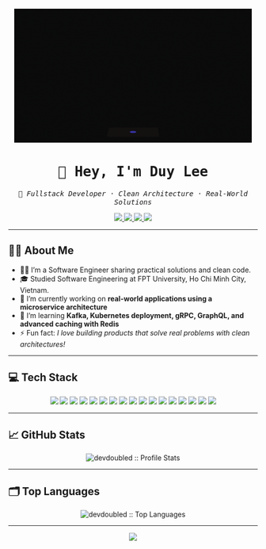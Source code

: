 <!-- Banner: Coding vibe -->
<p align="center">
  <img src="https://github.com/devdoubled/devdoubled/blob/main/assets/banner-1.gif" alt="Coding Banner" />
</p>

<h1 align="center" style="font-family: 'Fira Code', monospace;">👋 Hey, I'm Duy Lee</h1>

<p align="center">
  <i style="font-family: 'Fira Code', monospace;">
    🚀 Fullstack Developer · Clean Architecture · Real-World Solutions
  </i>
</p>

<p align="center">
  <a href="https://yourportfolio.com/" target="_blank">
    <img src="https://img.shields.io/badge/Portfolio-000000?style=for-the-badge&logo=About.me&logoColor=white">
  </a>
  <a href="https://www.linkedin.com/in/devdd/" target="_blank">
    <img src="https://img.shields.io/badge/LinkedIn-blue?style=for-the-badge&logo=linkedin&logoColor=white">
  </a>
  <a href="https://www.facebook.com/devdoubled" target="_blank">
    <img src="https://img.shields.io/badge/Facebook-1877F2?style=for-the-badge&logo=facebook&logoColor=white">
  </a>
  <a href="https://www.instagram.com/dev__doubled/" target="_blank">
    <img src="https://img.shields.io/badge/Instagram-E4405F?style=for-the-badge&logo=instagram&logoColor=white">
  </a>
</p>

---

<!-- About Me -->
## 👨‍💻 About Me

- 👨‍💻 I’m a Software Engineer sharing practical solutions and clean code.
- 🎓 Studied Software Engineering at FPT University, Ho Chi Minh City, Vietnam.
- 🔭 I’m currently working on **real-world applications using a microservice architecture**
- 🌱 I’m learning **Kafka, Kubernetes deployment, gRPC, GraphQL, and advanced caching with Redis**
- ⚡ Fun fact: *I love building products that solve real problems with clean architectures!*

---

<!-- Tech Stack -->
## 💻 Tech Stack

<p align="center">
  <!-- Languages -->
  <img src="https://img.shields.io/badge/JavaScript-F7DF1E?style=for-the-badge&logo=javascript&logoColor=black"/>
  <img src="https://img.shields.io/badge/TypeScript-3178C6?style=for-the-badge&logo=typescript&logoColor=white"/>

  <!-- Frontend -->
  <img src="https://img.shields.io/badge/React-61DAFB?style=for-the-badge&logo=react&logoColor=black"/>
  <img src="https://img.shields.io/badge/React%20Native-61DAFB?style=for-the-badge&logo=react&logoColor=black"/>
  <img src="https://img.shields.io/badge/Next.js-000000?style=for-the-badge&logo=nextdotjs&logoColor=white"/>
  <img src="https://img.shields.io/badge/SCSS-CC6699?style=for-the-badge&logo=sass&logoColor=white"/>

  <!-- Backend -->
  <img src="https://img.shields.io/badge/NestJS-E0234E?style=for-the-badge&logo=nestjs&logoColor=white"/>
  <img src="https://img.shields.io/badge/GraphQL-E10098?style=for-the-badge&logo=graphql&logoColor=white"/>
  <img src="https://img.shields.io/badge/gRPC-3776AB?style=for-the-badge&logo=grpc&logoColor=white"/>
  <img src="https://img.shields.io/badge/BullMQ-DD0031?style=for-the-badge&logo=redis&logoColor=white"/>
  <img src="https://img.shields.io/badge/Kafka-231F20?style=for-the-badge&logo=apachekafka&logoColor=white"/>

  <!-- Databases & Caching -->
  <img src="https://img.shields.io/badge/MongoDB-4EA94B?style=for-the-badge&logo=mongodb&logoColor=white"/>
  <img src="https://img.shields.io/badge/PostgreSQL-4169E1?style=for-the-badge&logo=postgresql&logoColor=white"/>
  <img src="https://img.shields.io/badge/Redis-DC382D?style=for-the-badge&logo=redis&logoColor=white"/>

  <!-- DevOps & Infrastructure -->
  <img src="https://img.shields.io/badge/Docker-2496ED?style=for-the-badge&logo=docker&logoColor=white"/>
  <img src="https://img.shields.io/badge/nginx-009639?style=for-the-badge&logo=nginx&logoColor=white"/>
  <img src="https://img.shields.io/badge/Git-F05032?style=for-the-badge&logo=git&logoColor=white"/>
</p>

---

<!-- GitHub Stats -->
## 📈 GitHub Stats

<p align="center"> 
  <img src="https://github-readme-stats.vercel.app/api?username=devdoubled&show_icons=true&theme=tokyonight" alt="devdoubled :: Profile Stats" /> 
</p> 

---

<!-- Top Languages -->
## 🗂️ Top Languages

<p align="center"> 
  <img src="https://github-readme-stats.vercel.app/api/top-langs/?username=devdoubled&langs_count=8&theme=tokyonight&layout=compact" alt="devdoubled :: Top Languages" /> 
</p>

---

<!-- Footer -->
<p align="center">
  <img src="https://capsule-render.vercel.app/api?type=waving&color=gradient&height=120&section=footer"/>
</p>
